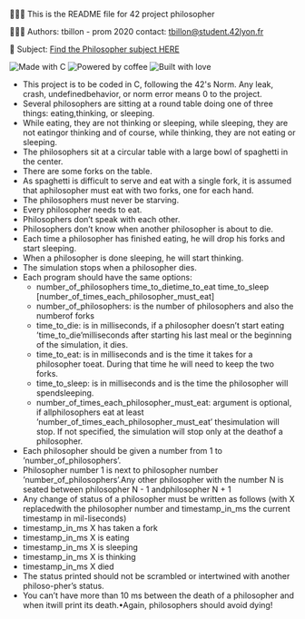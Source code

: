 
👨🏻‍💻 This is the README file for 42 project philosopher

👨🏼‍🎓 Authors: tbillon - prom 2020 contact: tbillon@student.42lyon.fr

📒 Subject: [Find the Philosopher subject HERE](https://cdn.intra.42.fr/pdf/pdf/34975/en.subject.pdf)

![Made with C](https://forthebadge.com/images/badges/made-with-c.svg) ![Powered by coffee](https://forthebadge.com/images/badges/powered-by-coffee.svg) ![Built with love](https://forthebadge.com/images/badges/built-with-love.svg)

- This project is to be coded in C, following the 42's Norm. Any leak, crash, undefinedbehavior, or norm error means 0 to the project.
- Several philosophers are sitting at a round table doing one of three things: eating,thinking, or sleeping.
- While eating, they are not thinking or sleeping, while sleeping, they are not eatingor thinking and of course, while thinking, they are not eating or sleeping.
- The philosophers sit at a circular table with a large bowl of spaghetti in the center.
- There are some forks on the table.
- As spaghetti is difficult to serve and eat with a single fork, it is assumed that aphilosopher must eat with two forks, one for each hand.
- The philosophers must never be starving.
- Every philosopher needs to eat.
- Philosophers don’t speak with each other.
- Philosophers don’t know when another philosopher is about to die.
- Each time a philosopher has finished eating, he will drop his forks and start sleeping.
- When a philosopher is done sleeping, he will start thinking.
- The simulation stops when a philosopher dies.
- Each program should have the same options: 
    - number_of_philosophers time_to_dietime_to_eat time_to_sleep [number_of_times_each_philosopher_must_eat]
    - number_of_philosophers: is the number of philosophers and also the numberof forks
    - time_to_die: is in milliseconds, if a philosopher doesn’t start eating ’time_to_die’milliseconds after starting his last meal or the beginning of the simulation, it dies.
    - time_to_eat: is in milliseconds and is the time it takes for a philosopher toeat. During that time he will need to keep the two forks.
    - time_to_sleep: is in milliseconds and is the time the philosopher will spendsleeping.
    - number_of_times_each_philosopher_must_eat: argument is optional, if allphilosophers eat at least ’number_of_times_each_philosopher_must_eat’ thesimulation will stop. If not specified, the simulation will stop only at the deathof a philosopher.
- Each philosopher should be given a number from 1 to ’number_of_philosophers’.
- Philosopher number 1 is next to philosopher number ’number_of_philosophers’.Any other philosopher with the number N is seated between philosopher N - 1 andphilosopher N + 1
- Any change of status of a philosopher must be written as follows (with X replacedwith the philosopher number and timestamp_in_ms the current timestamp in mil-liseconds)
- timestamp_in_ms X has taken a fork
- timestamp_in_ms X is eating
- timestamp_in_ms X is sleeping
- timestamp_in_ms X is thinking
- timestamp_in_ms X died
- The status printed should not be scrambled or intertwined with another philoso-pher’s status.
- You can’t have more than 10 ms between the death of a philosopher and when itwill print its death.•Again, philosophers should avoid dying!